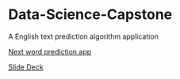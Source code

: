 # Data-Science-Capstone
A English text prediction algorithm application

[Next word prediction app](https://danty15880.shinyapps.io/DataScienceCapstone/)

[Slide Deck](http://rpubs.com/danskin/348215)
